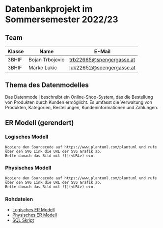 # Datenbankprojekt im Sommersemester 2022/23

## Team

| Klasse | Name             | E-Mail                  |
| ------ | ---------------- | ----------------------- |
| 3BHIF  | Bojan Trbojevic | trb22665@spengergasse.at |
| 3BHIF  | Marko Lukic | luk22652@spengergasse.at |


## Thema des Datenmodelles

Das Datenmodell beschreibt ein Online-Shop-System, das die Bestellung von Produkten durch Kunden ermöglicht. Es umfasst die Verwaltung von Produkten, Kategorien, Bestellungen, Kundeninformationen und Zahlungen.

## ER Modell (gerendert)

### Logisches Modell

```
Kopiere den Sourcecode auf https://www.plantuml.com/plantuml und rufe über den SVG Link die URL der SVG Grafik ab.
Bette danach das Bild mit ![](<URL>) ein.
```

### Physisches Modell

```
Kopiere den Sourcecode auf https://www.plantuml.com/plantuml und rufe über den SVG Link die URL der SVG Grafik ab.
Bette danach das Bild mit ![](<URL>) ein.
```

### Rohdateien

- [Logisches ER Modell](er_logical.puml)
- [Physisches ER Modell](er_physical.puml)
- [SQL Skript](create_db.sql)
